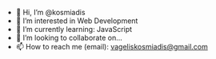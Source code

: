 - 👋 Hi, I’m @kosmiadis
- 👀 I’m interested in Web Development
- 🌱 I’m currently learning: JavaScript
- 💞️ I’m looking to collaborate on...
- 📫 How to reach me (email): vageliskosmiadis@gmail.com

<!---
kosmiadis/kosmiadis is a ✨ special ✨ repository because its `README.md` (this file) appears on your GitHub profile.
You can click the Preview link to take a look at your changes.
--->
